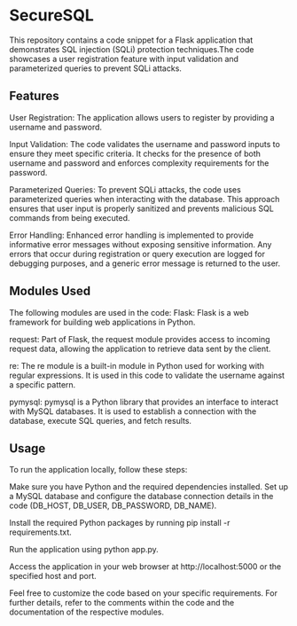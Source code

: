# SecureSQL
This repository contains a code snippet for a Flask application that demonstrates SQL injection (SQLi) protection techniques.The code showcases a user registration feature with input validation and parameterized queries to prevent SQLi attacks.

## Features
User Registration: The application allows users to register by providing a username and password.

Input Validation: The code validates the username and password inputs to ensure they meet specific criteria. It checks for the presence of both username and password and enforces complexity requirements for the password.

Parameterized Queries: To prevent SQLi attacks, the code uses parameterized queries when interacting with the database. This approach ensures that user input is properly sanitized and prevents malicious SQL commands from being executed.

Error Handling: Enhanced error handling is implemented to provide informative error messages without exposing sensitive information. Any errors that occur during registration or query execution are logged for debugging purposes, and a generic error message is returned to the user.

## Modules Used
The following modules are used in the code:
Flask: Flask is a web framework for building web applications in Python.

request: Part of Flask, the request module provides access to incoming request data, allowing the application to retrieve data sent by the client.

re: The re module is a built-in module in Python used for working with regular expressions. It is used in this code to validate the username against a specific pattern.

pymysql: pymysql is a Python library that provides an interface to interact with MySQL databases. It is used to establish a connection with the database, execute SQL queries, and fetch results.

## Usage
To run the application locally, follow these steps:

Make sure you have Python and the required dependencies installed.
Set up a MySQL database and configure the database connection details in the code (DB_HOST, DB_USER, DB_PASSWORD, DB_NAME).

Install the required Python packages by running pip install -r requirements.txt.

Run the application using python app.py.

Access the application in your web browser at http://localhost:5000 or the specified host and port.

Feel free to customize the code based on your specific requirements. For further details, refer to the comments within the code and the documentation of the respective modules.

